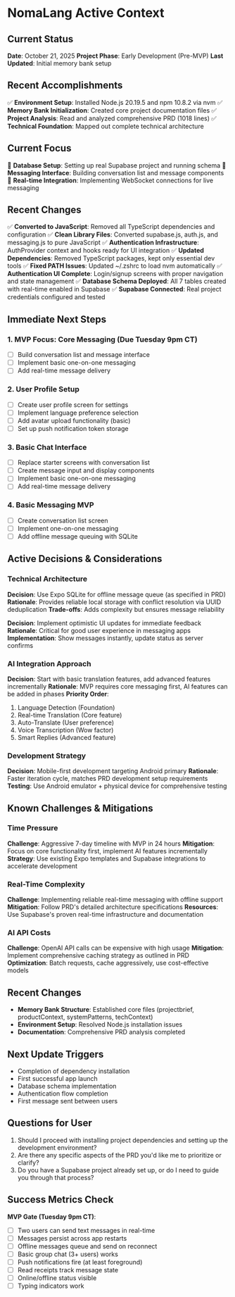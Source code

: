 # NomaLang Active Context

## Current Status
**Date**: October 21, 2025
**Project Phase**: Early Development (Pre-MVP)
**Last Updated**: Initial memory bank setup

## Recent Accomplishments
✅ **Environment Setup**: Installed Node.js 20.19.5 and npm 10.8.2 via nvm
✅ **Memory Bank Initialization**: Created core project documentation files
✅ **Project Analysis**: Read and analyzed comprehensive PRD (1018 lines)
✅ **Technical Foundation**: Mapped out complete technical architecture

## Current Focus
🚀 **Database Setup**: Setting up real Supabase project and running schema
📱 **Messaging Interface**: Building conversation list and message components
🔄 **Real-time Integration**: Implementing WebSocket connections for live messaging

## Recent Changes
✅ **Converted to JavaScript**: Removed all TypeScript dependencies and configuration
✅ **Clean Library Files**: Converted supabase.js, auth.js, and messaging.js to pure JavaScript
✅ **Authentication Infrastructure**: AuthProvider context and hooks ready for UI integration
✅ **Updated Dependencies**: Removed TypeScript packages, kept only essential dev tools
✅ **Fixed PATH Issues**: Updated ~/.zshrc to load nvm automatically
✅ **Authentication UI Complete**: Login/signup screens with proper navigation and state management
✅ **Database Schema Deployed**: All 7 tables created with real-time enabled in Supabase
✅ **Supabase Connected**: Real project credentials configured and tested

## Immediate Next Steps

### 1. MVP Focus: Core Messaging (Due Tuesday 9pm CT)
- [ ] Build conversation list and message interface
- [ ] Implement basic one-on-one messaging
- [ ] Add real-time message delivery

### 2. User Profile Setup
- [ ] Create user profile screen for settings
- [ ] Implement language preference selection
- [ ] Add avatar upload functionality (basic)
- [ ] Set up push notification token storage

### 3. Basic Chat Interface
- [ ] Replace starter screens with conversation list
- [ ] Create message input and display components
- [ ] Implement basic one-on-one messaging
- [ ] Add real-time message delivery

### 4. Basic Messaging MVP
- [ ] Create conversation list screen
- [ ] Implement one-on-one messaging
- [ ] Add offline message queuing with SQLite

## Active Decisions & Considerations

### Technical Architecture
**Decision**: Use Expo SQLite for offline message queue (as specified in PRD)
**Rationale**: Provides reliable local storage with conflict resolution via UUID deduplication
**Trade-offs**: Adds complexity but ensures message reliability

**Decision**: Implement optimistic UI updates for immediate feedback
**Rationale**: Critical for good user experience in messaging apps
**Implementation**: Show messages instantly, update status as server confirms

### AI Integration Approach
**Decision**: Start with basic translation features, add advanced features incrementally
**Rationale**: MVP requires core messaging first, AI features can be added in phases
**Priority Order**:
1. Language Detection (Foundation)
2. Real-time Translation (Core feature)
3. Auto-Translate (User preference)
4. Voice Transcription (Wow factor)
5. Smart Replies (Advanced feature)

### Development Strategy
**Decision**: Mobile-first development targeting Android primary
**Rationale**: Faster iteration cycle, matches PRD development setup requirements
**Testing**: Use Android emulator + physical device for comprehensive testing

## Known Challenges & Mitigations

### Time Pressure
**Challenge**: Aggressive 7-day timeline with MVP in 24 hours
**Mitigation**: Focus on core functionality first, implement AI features incrementally
**Strategy**: Use existing Expo templates and Supabase integrations to accelerate development

### Real-Time Complexity
**Challenge**: Implementing reliable real-time messaging with offline support
**Mitigation**: Follow PRD's detailed architecture specifications
**Resources**: Use Supabase's proven real-time infrastructure and documentation

### AI API Costs
**Challenge**: OpenAI API calls can be expensive with high usage
**Mitigation**: Implement comprehensive caching strategy as outlined in PRD
**Optimization**: Batch requests, cache aggressively, use cost-effective models

## Recent Changes
- **Memory Bank Structure**: Established core files (projectbrief, productContext, systemPatterns, techContext)
- **Environment Setup**: Resolved Node.js installation issues
- **Documentation**: Comprehensive PRD analysis completed

## Next Update Triggers
- Completion of dependency installation
- First successful app launch
- Database schema implementation
- Authentication flow completion
- First message sent between users

## Questions for User
1. Should I proceed with installing project dependencies and setting up the development environment?
2. Are there any specific aspects of the PRD you'd like me to prioritize or clarify?
3. Do you have a Supabase project already set up, or do I need to guide you through that process?

## Success Metrics Check
**MVP Gate (Tuesday 9pm CT)**:
- [ ] Two users can send text messages in real-time
- [ ] Messages persist across app restarts
- [ ] Offline messages queue and send on reconnect
- [ ] Basic group chat (3+ users) works
- [ ] Push notifications fire (at least foreground)
- [ ] Read receipts track message state
- [ ] Online/offline status visible
- [ ] Typing indicators work
